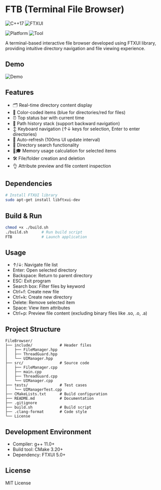 # FTB (Terminal File Browser)

![C++17](https://img.shields.io/badge/C++-17-blue) ![FTXUI](https://img.shields.io/badge/FTXUI-5.0.0-orange)

![Platform](https://img.shields.io/badge/Platform-Linux-lightgrey) ![Tool](https://img.shields.io/badge/CMake-3.20.0-red)

A terminal-based interactive file browser developed using FTXUI library, providing intuitive directory navigation and file viewing experience.

## Demo

![Demo](https://yt3.ggpht.com/iHL64dUd3WQpbat--V-mzE1PKBu6CLeUyliucuFYF2J8oSZXk3Fn2-aS2v0aQBdrd4CwjP8YWeAh=s1600-rw-nd-v1)

## Features

- 🗂️ Real-time directory content display
- 🎨 Color-coded items (blue for directories/red for files)
- ⏰ Top status bar with current time
- 📁 Path history stack (support backward navigation)
- ↕️ Keyboard navigation (↑↓ keys for selection, Enter to enter directories)
- 🔄 Auto-refresh (100ms UI update interval)
- 🔎 Directory search functionality
- 🧑🎓 Memory usage calculation for selected items
- 🛠️ File/folder creation and deletion
- 👌 Attribute preview and file content inspection

## Dependencies

```bash
# Install FTXUI library
sudo apt-get install libftxui-dev

```

## Build & Run
```bash
chmod +x ./build.sh
./build.sh      # Run build script
FTB             # Launch application
```

## Usage
- ↑/↓: Navigate file list
- Enter: Open selected directory
- Backspace: Return to parent directory
- ESC: Exit program
- Search box: Filter files by keyword
- Ctrl+f: Create new file
- Ctrl+k: Create new directory
- Delete: Remove selected item
- Space: View item attributes
- Ctrl+p: Preview file content (excluding binary files like .so, .o, .a)

## Project Structure

    FileBrowser/
    ├── include/            # Header files
    │   ├── FileManager.hpp
    │   ├── ThreadGuard.hpp
    │   └── UIManager.hpp
    ├── src/                # Source code
    │   ├── FileManager.cpp
    │   ├── main.cpp
    │   ├── ThreadGuard.cpp
    │   └── UIManager.cpp
    ├── tests/              # Test cases
    │   └── UIManagerTest.cpp
    ├── CMakeLists.txt      # Build configuration
    ├── README.md           # Documentation
    ├── .gitignore
    ├── build.sh            # Build script
    ├── .clang-format       # Code style
    └── License

## Development Environment
- Compiler: g++ 11.0+
- Build tool: CMake 3.20+
- Dependency: FTXUI 5.0+

## License

MIT License